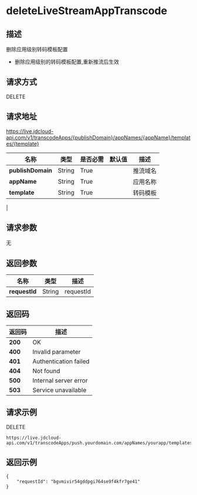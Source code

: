 # deleteLiveStreamAppTranscode


## 描述
删除应用级别转码模板配置
- 删除应用级别的转码模板配置,重新推流后生效


## 请求方式
DELETE

## 请求地址
https://live.jdcloud-api.com/v1/transcodeApps/{publishDomain}/appNames/{appName}/templates/{template}

|名称|类型|是否必需|默认值|描述|
|---|---|---|---|---|
|**publishDomain**|String|True| |推流域名|
|**appName**|String|True| |应用名称|
|**template**|String|True| |转码模板
|

## 请求参数
无


## 返回参数
|名称|类型|描述|
|---|---|---|
|**requestId**|String|requestId|


## 返回码
|返回码|描述|
|---|---|
|**200**|OK|
|**400**|Invalid parameter|
|**401**|Authentication failed|
|**404**|Not found|
|**500**|Internal server error|
|**503**|Service unavailable|

## 请求示例
DELETE
```
https://live.jdcloud-api.com/v1/transcodeApps/push.yourdomain.com/appNames/yourapp/templates/shd

```

## 返回示例
```
{
    "requestId": "bgvmivir54gddpgi764se9f4kfr7ge41"
}
```

